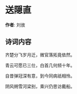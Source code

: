 # 送隠直

**作者**: 刘攽

## 诗词内容

齐楚分飞岁月迁，微官落拓竟依然。

青云可愿已三仕，白首几何频十年。

自昔弹冠深有意，到今同病祇相怜。

阴风朔雪河梁别，乘兴仍思访戴船。

